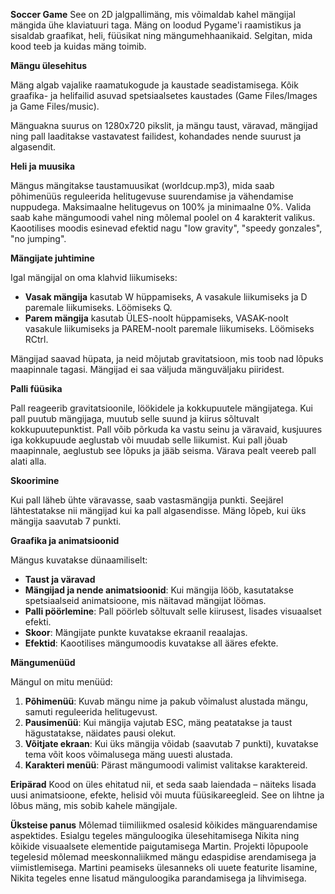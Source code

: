 **Soccer Game**
See on 2D jalgpallimäng, mis võimaldab kahel mängijal mängida ühe klaviatuuri taga. Mäng on loodud Pygame'i raamistikus ja sisaldab graafikat, heli, füüsikat ning mängumehhaanikaid. Selgitan, mida kood teeb ja kuidas mäng toimib.

**Mängu ülesehitus**

Mäng algab vajalike raamatukogude ja kaustade seadistamisega. Kõik graafika- ja helifailid asuvad spetsiaalsetes kaustades (Game Files/Images ja Game Files/music).

Mänguakna suurus on 1280x720 pikslit, ja mängu taust, väravad, mängijad ning pall laaditakse vastavatest failidest, kohandades nende suurust ja algasendit.

**Heli ja muusika**

Mängus mängitakse taustamuusikat (worldcup.mp3), mida saab põhimenüüs reguleerida helitugevuse suurendamise ja vähendamise nuppudega. Maksimaalne helitugevus on 100% ja minimaalne 0%. Valida saab kahe mängumoodi vahel ning mõlemal poolel on 4 karakterit valikus.
Kaootilises moodis esinevad efektid nagu "low gravity", "speedy gonzales", "no jumping".

**Mängijate juhtimine**

Igal mängijal on oma klahvid liikumiseks:

- **Vasak mängija** kasutab W hüppamiseks, A vasakule liikumiseks ja D paremale liikumiseks. Löömiseks Q.
- **Parem mängija** kasutab ÜLES-noolt hüppamiseks, VASAK-noolt vasakule liikumiseks ja PAREM-noolt paremale liikumiseks. Löömiseks RCtrl.

Mängijad saavad hüpata, ja neid mõjutab gravitatsioon, mis toob nad lõpuks maapinnale tagasi. Mängijad ei saa väljuda mänguväljaku piiridest.

**Palli füüsika**

Pall reageerib gravitatsioonile, löökidele ja kokkupuutele mängijatega. Kui pall puutub mängijaga, muutub selle suund ja kiirus sõltuvalt kokkupuutepunktist. Pall võib põrkuda ka vastu seinu ja väravaid, kusjuures iga kokkupuude aeglustab või muudab selle liikumist. Kui pall jõuab maapinnale, aeglustub see lõpuks ja jääb seisma. Värava pealt veereb pall alati alla.

**Skoorimine**

Kui pall läheb ühte väravasse, saab vastasmängija punkti. Seejärel lähtestatakse nii mängijad kui ka pall algasendisse. Mäng lõpeb, kui üks mängija saavutab 7 punkti.

**Graafika ja animatsioonid**

Mängus kuvatakse dünaamiliselt:

- **Taust ja väravad**
- **Mängijad ja nende animatsioonid**: Kui mängija lööb, kasutatakse spetsiaalseid animatsioone, mis näitavad mängijat löömas.
- **Palli pöörlemine**: Pall pöörleb sõltuvalt selle kiirusest, lisades visuaalset efekti.
- **Skoor**: Mängijate punkte kuvatakse ekraanil reaalajas.
- **Efektid**: Kaootilises mängumoodis kuvatakse all ääres efekte. 

**Mängumenüüd**

Mängul on mitu menüüd:

1. **Põhimenüü**: Kuvab mängu nime ja pakub võimalust alustada mängu, samuti reguleerida helitugevust.
2. **Pausimenüü**: Kui mängija vajutab ESC, mäng peatatakse ja taust hägustatakse, näidates pausi olekut.
3. **Võitjate ekraan**: Kui üks mängija võidab (saavutab 7 punkti), kuvatakse tema võit koos võimalusega mäng uuesti alustada.
4. **Karakteri menüü**: Pärast mängumoodi valimist valitakse karaktereid.

**Eripärad**
Kood on üles ehitatud nii, et seda saab laiendada – näiteks lisada uusi animatsioone, efekte, helisid või muuta füüsikareegleid. See on lihtne ja lõbus mäng, mis sobib kahele mängijale.

**Üksteise panus**
Mõlemad tiimiliikmed osalesid kõikides mänguarendamise aspektides. Esialgu tegeles mänguloogika ülesehitamisega Nikita ning kõikide visuaalsete elementide paigutamisega Martin. Projekti lõpupoole tegelesid mõlemad meeskonnaliikmed mängu edaspidise arendamisega ja viimistlemisega. 
Martini peamiseks ülesanneks oli uuete featurite lisamine, Nikita tegeles enne lisatud mänguloogika parandamisega ja lihvimisega.
